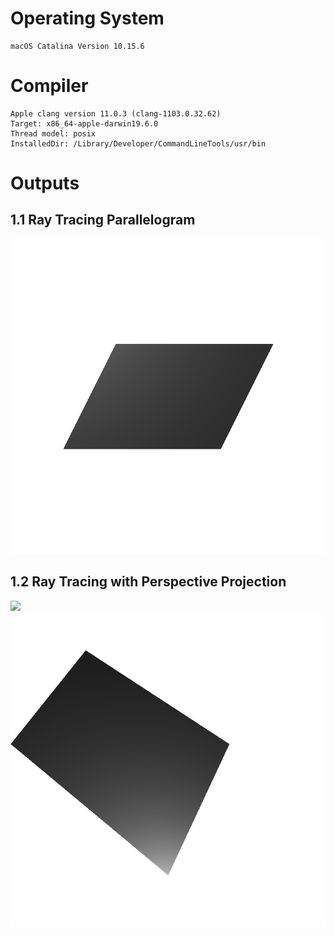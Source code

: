 # Operating System
```
macOS Catalina Version 10.15.6
```

# Compiler
```
Apple clang version 11.0.3 (clang-1103.0.32.62)
Target: x86_64-apple-darwin19.6.0
Thread model: posix
InstalledDir: /Library/Developer/CommandLineTools/usr/bin
```

# Outputs
## 1.1 Ray Tracing Parallelogram
![](img/result_1.1.png?raw=true)

## 1.2 Ray Tracing with Perspective Projection
![](img/result_1.2_1.gif?raw=true)
![](img/result_1.2_2.png?raw=true)